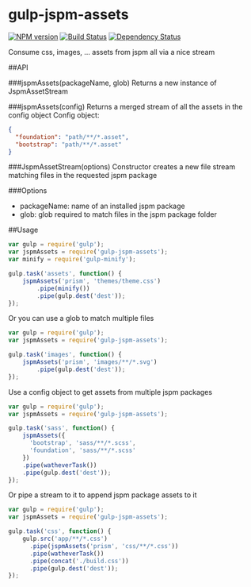 # gulp-jspm-assets

[![NPM version][npm-image]][npm-url] [![Build Status][travis-image]][travis-url] [![Dependency Status][dep-image]][dep-url]

Consume css, images, ... assets from jspm all via a nice stream

##API

###jspmAssets(packageName, glob)
Returns a new instance of JspmAssetStream

###jspmAssets(config)
Returns a merged stream of all the assets in the config object
Config object:
```json
{
  "foundation": "path/**/*.asset",
  "bootstrap": "path/**/*.asset"
}
```

###JspmAssetStream(options)
Constructor creates a new file stream matching files in the requested jspm package

###Options
- packageName: name of an installed jspm package
- glob: glob required to match files in the jspm package folder

##Usage
```js
var gulp = require('gulp');
var jspmAssets = require('gulp-jspm-assets');
var minify = require('gulp-minify');

gulp.task('assets', function() {
    jspmAssets('prism', 'themes/theme.css')
        .pipe(minify())
        .pipe(gulp.dest('dest'));
});

```

Or you can use a glob to match multiple files
```js
var gulp = require('gulp');
var jspmAssets = require('gulp-jspm-assets');

gulp.task('images', function() {
    jspmAssets('prism', 'images/**/*.svg')
        .pipe(gulp.dest('dest'));
});

```

Use a config object to get assets from multiple jspm packages
```js
var gulp = require('gulp');
var jspmAssets = require('gulp-jspm-assets');

gulp.task('sass', function() {
    jspmAssets({
      'bootstrap', 'sass/**/*.scss',
      'foundation', 'sass/**/*.scss'  
    })
    .pipe(watheverTask())
    .pipe(gulp.dest('dest'));
});
```

Or pipe a stream to it to append jspm package assets to it
```js
var gulp = require('gulp');
var jspmAssets = require('gulp-jspm-assets');

gulp.task('css', function() {
    gulp.src('app/**/*.css')
      .pipe(jspmAssets('prism', 'css/**/*.css'))
      .pipe(watheverTask())
      .pipe(concat('./build.css'))
      .pipe(gulp.dest('dest'));
});
```

[npm-url]: https://www.npmjs.com/package/gulp-jspm-assets
[npm-image]: https://badge.fury.io/js/gulp-jspm-assets.svg

[travis-url]: https://travis-ci.org/nickvdyck/gulp-jspm-assets
[travis-image]: https://travis-ci.org/nickvdyck/gulp-jspm-assets.svg?branch=master

[dep-url]: https://david-dm.org/nickvdyck/gulp-jspm-assets
[dep-image]: https://david-dm.org/nickvdyck/gulp-jspm-assets.svg 

